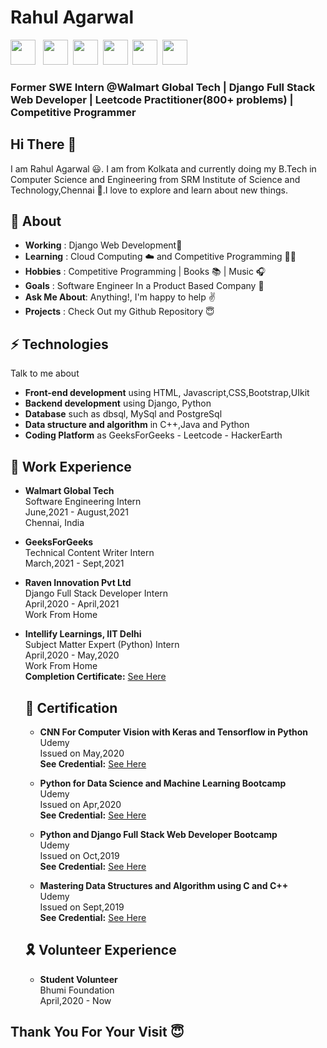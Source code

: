 # Rahul Agarwal

<a href="https://www.linkedin.com/in/rahulagarwal1999/" title="rahulagarwal1999"><img src="https://img.icons8.com/color/48/000000/linkedin-circled.png" height="40px" width="40px"/></a> &nbsp;
<a href="https://www.facebook.com/profile.php?id=100005953057441" title="Rahul Agarwal"><img src="https://img.icons8.com/color/48/000000/facebook-new.png" height="40px" width="40px"/></a>&nbsp;
<a href="mailto: rahul.agarwal31101999@gmail.com" title="rahul.agarwal31101999@gmail.com"><img src="https://img.icons8.com/color/48/000000/google-plus--v1.png" height="40px" width="40px"/></a>&nbsp;
<a href="https://twitter.com/RahulAg25201825" title="RahulAg25201825"><img src="https://img.icons8.com/color/48/000000/twitter-circled.png" height="40px" width="40px"/></a>&nbsp;
<a href="https://www.instagram.com/rahul_agarwal1999/" title="rahul_agarwal1999"><img src="https://img.icons8.com/color/48/000000/instagram-new.png" height="40px" width="40px"/></a>&nbsp;
<a href="https://github.com/RahulAgarwal1999" title="RahulAgarwal1999"><img src="https://img.icons8.com/color/48/000000/github--v1.png" height="40px" width="40px"/></a>&nbsp;
 
### Former SWE Intern @Walmart Global Tech |  Django Full Stack Web Developer | Leetcode Practitioner(800+ problems) | Competitive Programmer 

## Hi There 👋

I am Rahul Agarwal 😃. I am from Kolkata and currently doing my B.Tech in Computer Science and Engineering from SRM Institute of Science and Technology,Chennai 🏫.I love to explore and learn about new things.

## 📖 About
 - **Working** : Django Web Development📱
 - **Learning** : Cloud Computing ☁️ and Competitive Programming 👨‍💻
 - **Hobbies** : Competitive Programming | Books 📚 | Music 🎧
 - **Goals** : Software Engineer In a Product Based Company 👑
 - **Ask Me About**: Anything!, I'm happy to help ✌️
 - **Projects** : Check Out my Github Repository 😇  
 


## ⚡️ Technologies
Talk to me about
 - **Front-end development** using HTML, Javascript,CSS,Bootstrap,UIkit
 - **Backend development** using Django, Python
 - **Database** such as dbsql, MySql and PostgreSql
 - **Data structure and algorithm** in C++,Java and Python
 - **Coding Platform** as GeeksForGeeks - Leetcode - HackerEarth
 
 
 
 ## 💼 Work Experience
  - **Walmart Global Tech** <br>
 Software Engineering Intern<br>
 June,2021 - August,2021 <br>
 Chennai, India<br>
 
  - **GeeksForGeeks** <br>
  Technical Content Writer Intern <br>
  March,2021 - Sept,2021<br>
  
 - **Raven Innovation Pvt Ltd** <br>
 Django Full Stack Developer Intern<br>
 April,2020 - April,2021 <br>
 Work From Home<br>
 
  
- **Intellify Learnings, IIT Delhi** <br>
  Subject Matter Expert (Python) Intern <br>
  April,2020 - May,2020 <br>
  Work From Home<br>
  **Completion Certificate:** <a href="https://drive.google.com/file/d/1wM4wkiWgpL-EQ4_np64I4e5uS3QwsDTr/view">See Here</a>
  
  
  ## 🏅 Certification
   - **CNN For Computer Vision with Keras and Tensorflow in Python**<br>
   Udemy<br>
   Issued on May,2020<br>
   **See Credential:** <a href="https://www.udemy.com/certificate/UC-070f14b9-5d34-41ec-9a4e-83c4cdc50d27/">See Here</a>
   
   - **Python for Data Science and Machine Learning Bootcamp**<br>
   Udemy<br>
   Issued on Apr,2020<br>
   **See Credential:** <a href="https://www.udemy.com/certificate/UC-15f22b95-e879-4959-943d-526607a17d0f/">See Here</a>
  
  - **Python and Django Full Stack Web Developer Bootcamp**<br>
   Udemy<br>
   Issued on Oct,2019<br>
   **See Credential:** <a href="https://www.udemy.com/certificate/UC-432GFP4S/">See Here</a>
  
  - **Mastering Data Structures and Algorithm using C and C++**<br>
  Udemy<br>
  Issued on Sept,2019<br>
  **See Credential:** <a href="https://www.udemy.com/certificate/UC-NX5EC070/">See Here</a>
  
  ## 🎗 Volunteer Experience
   - **Student Volunteer**<br>
   Bhumi Foundation<br>
   April,2020 - Now
   
## Thank You For Your Visit 😇 
   
   
  
  
  
